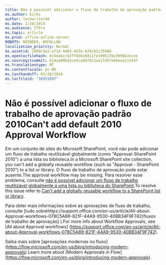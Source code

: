 ```yaml
---
title: Não é possível adicionar o fluxo de trabalho de aprovação padrão 2010
ms.author: kirks
author: Techwriter40
ms.date: 1/28/2019
ms.audience: ITPro
ms.topic: article
ms.prod: office-online-server
ROBOTS: NOINDEX, NOFOLLOW
localization_priority: Normal
ms.assetid: 2060c9a1-e714-4d93-925e-629c82c35986
ms.openlocfilehash: 8c6dabcc63ff45be8811fe109517be3098b3ecee
ms.sourcegitcommit: b14aa00b42ce4ca9d7dc3aa1fd57e66eae115447
ms.translationtype: MT
ms.contentlocale: pt-BR
ms.lasthandoff: 03/28/2019
ms.locfileid: "30951097"
---
```

# <a name="cant-add-default-2010-approval-workflow"></a><span data-ttu-id="b0bdf-102">Não é possível adicionar o fluxo de trabalho de aprovação padrão 2010</span><span class="sxs-lookup"><span data-stu-id="b0bdf-102">Can't add default 2010 Approval Workflow</span></span>

<span data-ttu-id="b0bdf-103">Em um conjunto de sites do Microsoft SharePoint, você não pode adicionar um fluxo de trabalho reutilizável globalmente (como "Approval-SharePoint 2010") a uma lista ou biblioteca.</span><span class="sxs-lookup"><span data-stu-id="b0bdf-103">In a Microsoft SharePoint site collection, you can't add a globally reusable workflow (such as "Approval - SharePoint 2010") to a list or library.</span></span> <span data-ttu-id="b0bdf-104">O fluxo de trabalho de aprovação pode estar ausente.</span><span class="sxs-lookup"><span data-stu-id="b0bdf-104">The approval workflow may be missing.</span></span> <span data-ttu-id="b0bdf-105">Para resolver esse problema, consulte [não é possível adicionar um fluxo de trabalho reutilizável globalmente a uma lista ou biblioteca do SharePoint](https://support.microsoft.com/help/4467263/sharepoint-designer-2013-shows-empty-wfpub-library).</span><span class="sxs-lookup"><span data-stu-id="b0bdf-105">To resolve this issue refer to [Can't add a globally reusable workflow to a SharePoint list or library](https://support.microsoft.com/help/4467263/sharepoint-designer-2013-shows-empty-wfpub-library).</span></span> 

<span data-ttu-id="b0bdf-106">Para obter mais informações sobre as aprovações de fluxo de trabalho, consulte [tudo sobrehttps://support.office.com/en-us/article/All-about-Approval-workflows-078C5A89-821F-44A9-9530-40BB34F9F742)fluxos de trabalho de aprovação] (.</span><span class="sxs-lookup"><span data-stu-id="b0bdf-106">For more info about Workflow Approvals, see [All about Approval workflows] (https://support.office.com/en-us/article/All-about-Approval-workflows-078C5A89-821F-44A9-9530-40BB34F9F742).</span></span> 
 
<span data-ttu-id="b0bdf-107">Saiba mais sobre [aprovações modernas no fluxo] (https://flow.microsoft.com/en-us/blog/introducing-modern-approvals).</span><span class="sxs-lookup"><span data-stu-id="b0bdf-107">Learn more about [Modern Approvals in Flow] (https://flow.microsoft.com/en-us/blog/introducing-modern-approvals).</span></span> 
  